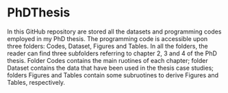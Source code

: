 # PhDThesis

In this GitHub repository are stored all the datasets and programming codes employed in my PhD thesis.
The programming code is accessible upon three folders: Codes, Dataset, Figures and Tables. In all the folders, the reader can find three subfolders referring to chapter 2, 3 and 4 of the PhD thesis. Folder Codes contains the main ruotines of each chapter; folder Dataset contains the data that have been used in the thesis case studies; folders Figures and Tables contain some subruotines to derive Figures and Tables, respectively.
